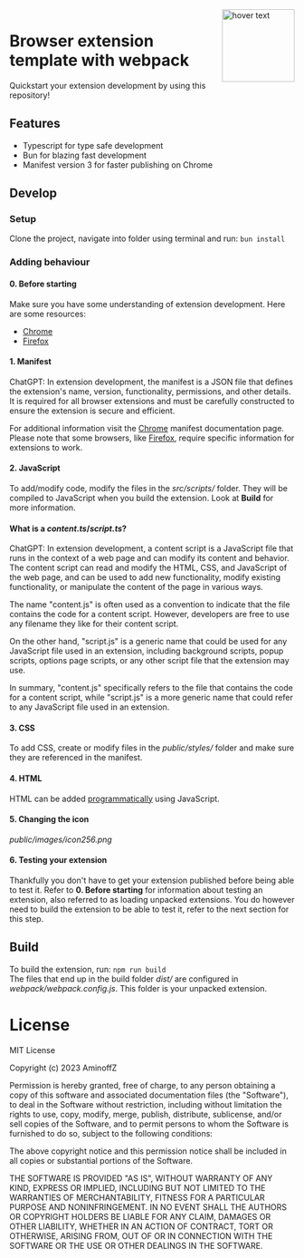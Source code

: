 <img src="https://raw.githubusercontent.com/AminoffZ/webpack-browser-extension-template/main/public/images/icon256.png" align="right" width="128" title="hover text">

# Browser extension template with webpack

Quickstart your extension development by using this repository!

## Features

- Typescript for type safe development
- Bun for blazing fast development
- Manifest version 3 for faster publishing on Chrome

## Develop

### Setup

Clone the project, navigate into folder using terminal and run:
`bun install`

### Adding behaviour

#### 0. Before starting

Make sure you have some understanding of extension development. Here are some resources:

- [Chrome](https://developer.chrome.com/docs/extensions/mv3/getstarted/development-basics/)
- [Firefox](https://developer.mozilla.org/en-US/docs/Mozilla/Add-ons/WebExtensions/Your_first_WebExtension)

#### 1. Manifest

ChatGPT: In extension development, the manifest is a JSON file that defines the extension's name, version, functionality, permissions, and other details. It is required for all browser extensions and must be carefully constructed to ensure the extension is secure and efficient.

For additional information visit the [Chrome](https://developer.chrome.com/docs/extensions/mv3/manifest/) manifest documentation page. Please note that some browsers, like [Firefox](https://developer.mozilla.org/en-US/docs/Mozilla/Add-ons/WebExtensions/manifest.json/browser_specific_settings), require specific information for extensions to work.

#### 2. JavaScript

To add/modify code, modify the files in the _src/scripts/_ folder. They will be compiled to JavaScript when you build the extension. Look at **Build** for more information.

#### What is a _content.ts_/_script.ts_?

ChatGPT: In extension development, a content script is a JavaScript file that runs in the context of a web page and can modify its content and behavior. The content script can read and modify the HTML, CSS, and JavaScript of the web page, and can be used to add new functionality, modify existing functionality, or manipulate the content of the page in various ways.

The name "content.js" is often used as a convention to indicate that the file contains the code for a content script. However, developers are free to use any filename they like for their content script.

On the other hand, "script.js" is a generic name that could be used for any JavaScript file used in an extension, including background scripts, popup scripts, options page scripts, or any other script file that the extension may use.

In summary, "content.js" specifically refers to the file that contains the code for a content script, while "script.js" is a more generic name that could refer to any JavaScript file used in an extension.

#### 3. CSS

To add CSS, create or modify files in the _public/styles/_ folder and make sure they are referenced in the manifest.

#### 4. HTML

HTML can be added [programmatically](https://developer.mozilla.org/en-US/docs/Web/API/Document/createElement) using JavaScript.

#### 5. Changing the icon

_public/images/icon256.png_

#### 6. Testing your extension

Thankfully you don't have to get your extension published before being able to test it. Refer to **0. Before starting** for information about testing an extension, also referred to as loading unpacked extensions. You do however need to build the extension to be able to test it, refer to the next section for this step.

## Build

To build the extension, run:
`npm run build`  
The files that end up in the build folder _dist/_ are configured in _webpack/webpack.config.js_. This folder is your unpacked extension.

# License

MIT License

Copyright (c) 2023 AminoffZ

Permission is hereby granted, free of charge, to any person obtaining a copy of this software and associated documentation files (the "Software"), to deal in the Software without restriction, including without limitation the rights to use, copy, modify, merge, publish, distribute, sublicense, and/or sell copies of the Software, and to permit persons to whom the Software is furnished to do so, subject to the following conditions:

The above copyright notice and this permission notice shall be included in all copies or substantial portions of the Software.

THE SOFTWARE IS PROVIDED "AS IS", WITHOUT WARRANTY OF ANY KIND, EXPRESS OR IMPLIED, INCLUDING BUT NOT LIMITED TO THE WARRANTIES OF MERCHANTABILITY, FITNESS FOR A PARTICULAR PURPOSE AND NONINFRINGEMENT. IN NO EVENT SHALL THE AUTHORS OR COPYRIGHT HOLDERS BE LIABLE FOR ANY CLAIM, DAMAGES OR OTHER LIABILITY, WHETHER IN AN ACTION OF CONTRACT, TORT OR OTHERWISE, ARISING FROM, OUT OF OR IN CONNECTION WITH THE SOFTWARE OR THE USE OR OTHER DEALINGS IN THE SOFTWARE.
